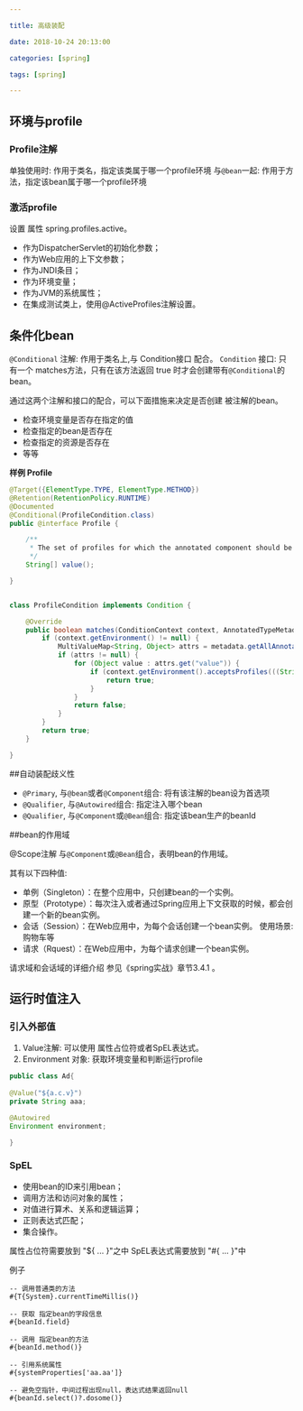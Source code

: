 ```yaml
---

title: 高级装配

date: 2018-10-24 20:13:00

categories: [spring]

tags: [spring]

---
```






<!--more-->


## 环境与profile 

### Profile注解 

单独使用时: 作用于类名，指定该类属于哪一个profile环境
与`@bean`一起: 作用于方法，指定该bean属于哪一个profile环境

### 激活profile

设置 属性 spring.profiles.active。

- 作为DispatcherServlet的初始化参数；
- 作为Web应用的上下文参数；
- 作为JNDI条目；
- 作为环境变量；
- 作为JVM的系统属性；
- 在集成测试类上，使用@ActiveProfiles注解设置。

## 条件化bean

`@Conditional` 注解: 作用于类名上,与 Condition接口 配合。
`Condition` 接口: 只有一个 matches方法，只有在该方法返回 true 时才会创建带有`@Conditional`的bean。

通过这两个注解和接口的配合，可以下面措施来决定是否创建 被注解的bean。

- 检查环境变量是否存在指定的值
- 检查指定的bean是否存在
- 检查指定的资源是否存在
- 等等


**样例 Profile**

```java
@Target({ElementType.TYPE, ElementType.METHOD})
@Retention(RetentionPolicy.RUNTIME)
@Documented
@Conditional(ProfileCondition.class)
public @interface Profile {

	/**
	 * The set of profiles for which the annotated component should be registered.
	 */
	String[] value();

}


class ProfileCondition implements Condition {

	@Override
	public boolean matches(ConditionContext context, AnnotatedTypeMetadata metadata) {
		if (context.getEnvironment() != null) {
			MultiValueMap<String, Object> attrs = metadata.getAllAnnotationAttributes(Profile.class.getName());
			if (attrs != null) {
				for (Object value : attrs.get("value")) {
					if (context.getEnvironment().acceptsProfiles(((String[]) value))) {
						return true;
					}
				}
				return false;
			}
		}
		return true;
	}

}
```


##自动装配歧义性

- `@Primary`, 与`@bean`或者`@Component`组合: 将有该注解的bean设为首选项
- `@Qualifier`, 与`@Autowired`组合: 指定注入哪个bean
- `@Qualifier`, 与`@Component`或`@Bean`组合: 指定该bean生产的beanId

##bean的作用域

@Scope注解 与`@Component`或`@Bean`组合，表明bean的作用域。

其有以下四种值:

- 单例（Singleton）：在整个应用中，只创建bean的一个实例。
- 原型（Prototype）：每次注入或者通过Spring应用上下文获取的时候，都会创建一个新的bean实例。
- 会话（Session）：在Web应用中，为每个会话创建一个bean实例。 使用场景: 购物车等
- 请求（Rquest）：在Web应用中，为每个请求创建一个bean实例。  

请求域和会话域的详细介绍 参见《spring实战》章节3.4.1 。

## 运行时值注入

### 引入外部值

1. Value注解: 可以使用 属性占位符或者SpEL表达式。
2. Environment 对象: 获取环境变量和判断运行profile

```java
public class Ad{
    
@Value("${a.c.v}")
private String aaa;

@Autowired
Environment environment;

}
```

### SpEL

- 使用bean的ID来引用bean；
- 调用方法和访问对象的属性；
- 对值进行算术、关系和逻辑运算；
- 正则表达式匹配；
- 集合操作。

属性占位符需要放到 "${ ... }"之中
SpEL表达式需要放到 "#{ ... }"中

例子

```
-- 调用普通类的方法
#{T{System}.currentTimeMillis()}

-- 获取 指定bean的字段信息
#{beanId.field}

-- 调用 指定bean的方法
#{beanId.method()}

-- 引用系统属性
#{systemProperties['aa.aa']}

-- 避免空指针，中间过程出现null，表达式结果返回null
#{beanId.select()?.dosome()}

```

